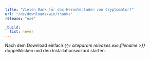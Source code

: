 ```yaml
---
title: "Vielen Dank für das Herunterladen von Cryptomator!"
url: "/de/downloads/win/thanks"
release: "exe"

_build:
  list: never
---
```


Nach dem Download einfach _{{< siteparam releases.exe.filename >}}_ doppelklicken und den Installationswizard starten.
